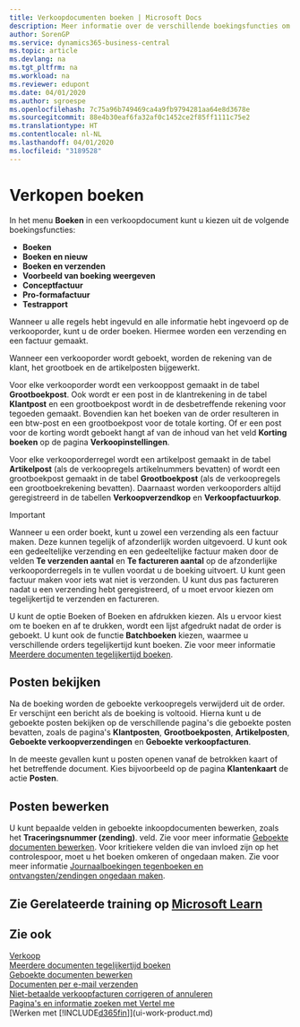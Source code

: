 ```yaml
---
title: Verkoopdocumenten boeken | Microsoft Docs
description: Meer informatie over de verschillende boekingsfuncties om verkoopdocumenten te boeken en hoe u geboekte documenten kunt bijwerken.
author: SorenGP
ms.service: dynamics365-business-central
ms.topic: article
ms.devlang: na
ms.tgt_pltfrm: na
ms.workload: na
ms.reviewer: edupont
ms.date: 04/01/2020
ms.author: sgroespe
ms.openlocfilehash: 7c75a96b749469ca4a9fb9794281aa64e8d3678e
ms.sourcegitcommit: 88e4b30eaf6fa32af0c1452ce2f85ff1111c75e2
ms.translationtype: HT
ms.contentlocale: nl-NL
ms.lasthandoff: 04/01/2020
ms.locfileid: "3189528"
---
```

# <a name="posting-sales"></a>Verkopen boeken
In het menu **Boeken** in een verkoopdocument kunt u kiezen uit de volgende boekingsfuncties:

* **Boeken**
* **Boeken en nieuw**
* **Boeken en verzenden**
* **Voorbeeld van boeking weergeven**
* **Conceptfactuur**
* **Pro-formafactuur**
* **Testrapport**

Wanneer u alle regels hebt ingevuld en alle informatie hebt ingevoerd op de verkooporder, kunt u de order boeken. Hiermee worden een verzending en een factuur gemaakt.

Wanneer een verkooporder wordt geboekt, worden de rekening van de klant, het grootboek en de artikelposten bijgewerkt.

Voor elke verkooporder wordt een verkooppost gemaakt in de tabel **Grootboekpost**. Ook wordt er een post in de klantrekening in de tabel **Klantpost** en een grootboekpost wordt in de desbetreffende rekening voor tegoeden gemaakt. Bovendien kan het boeken van de order resulteren in een btw-post en een grootboekpost voor de totale korting. Of er een post voor de korting wordt geboekt hangt af van de inhoud van het veld **Korting boeken** op de pagina **Verkoopinstellingen**.

Voor elke verkooporderregel wordt een artikelpost gemaakt in de tabel **Artikelpost** (als de verkoopregels artikelnummers bevatten) of wordt een grootboekpost gemaakt in de tabel **Grootboekpost** (als de verkoopregels een grootboekrekening bevatten). Daarnaast worden verkooporders altijd geregistreerd in de tabellen **Verkoopverzendkop** en **Verkoopfactuurkop**.

> [!IMPORTANT]  
>   Wanneer u een order boekt, kunt u zowel een verzending als een factuur maken. Deze kunnen tegelijk of afzonderlijk worden uitgevoerd. U kunt ook een gedeeltelijke verzending en een gedeeltelijke factuur maken door de velden **Te verzenden aantal** en **Te factureren aantal** op de afzonderlijke verkooporderregels in te vullen voordat u de boeking uitvoert. U kunt geen factuur maken voor iets wat niet is verzonden. U kunt dus pas factureren nadat u een verzending hebt geregistreerd, of u moet ervoor kiezen om tegelijkertijd te verzenden en factureren.

U kunt de optie Boeken of Boeken en afdrukken kiezen. Als u ervoor kiest om te boeken en af te drukken, wordt een lijst afgedrukt nadat de order is geboekt. U kunt ook de functie **Batchboeken** kiezen, waarmee u verschillende orders tegelijkertijd kunt boeken. Zie voor meer informatie [Meerdere documenten tegelijkertijd boeken](ui-batch-posting.md).

## <a name="viewing-ledger-entries"></a>Posten bekijken
Na de boeking worden de geboekte verkoopregels verwijderd uit de order. Er verschijnt een bericht als de boeking is voltooid. Hierna kunt u de geboekte posten bekijken op de verschillende pagina's die geboekte posten bevatten, zoals de pagina's **Klantposten**, **Grootboekposten**, **Artikelposten**, **Geboekte verkoopverzendingen** en **Geboekte verkoopfacturen**.  

In de meeste gevallen kunt u posten openen vanaf de betrokken kaart of het betreffende document. Kies bijvoorbeeld op de pagina **Klantenkaart** de actie **Posten**.

## <a name="editing-ledger-entries"></a>Posten bewerken
U kunt bepaalde velden in geboekte inkoopdocumenten bewerken, zoals het **Traceringsnummer (zending)**. veld. Zie voor meer informatie [Geboekte documenten bewerken](across-edit-posted-document.md). Voor kritiekere velden die van invloed zijn op het controlespoor, moet u het boeken omkeren of ongedaan maken. Zie voor meer informatie [Journaalboekingen tegenboeken en ontvangsten/zendingen ongedaan maken](finance-how-reverse-journal-posting.md).

## <a name="see-related-training-at-microsoft-learn"></a>Zie Gerelateerde training op [Microsoft Learn](/learn/modules/ship-invoice-items-dynamics-365-business-central/index)

## <a name="see-also"></a>Zie ook
[Verkoop](sales-manage-sales.md)  
[Meerdere documenten tegelijkertijd boeken](ui-batch-posting.md)  
[Geboekte documenten bewerken](across-edit-posted-document.md)  
[Documenten per e-mail verzenden](ui-how-send-documents-email.md)  
[Niet-betaalde verkoopfacturen corrigeren of annuleren](sales-how-correct-cancel-sales-invoice.md)  
[Pagina's en informatie zoeken met Vertel me](ui-search.md)  
[Werken met [!INCLUDE[d365fin](includes/d365fin_md.md)]](ui-work-product.md)
